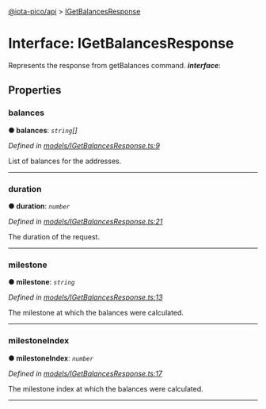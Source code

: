 [@iota-pico/api](../README.md) > [IGetBalancesResponse](../interfaces/igetbalancesresponse.md)



# Interface: IGetBalancesResponse


Represents the response from getBalances command.
*__interface__*: 



## Properties
<a id="balances"></a>

###  balances

**●  balances**:  *`string`[]* 

*Defined in [models/IGetBalancesResponse.ts:9](https://github.com/iotaeco/iota-pico-api/blob/bea785e/src/models/IGetBalancesResponse.ts#L9)*



List of balances for the addresses.




___

<a id="duration"></a>

###  duration

**●  duration**:  *`number`* 

*Defined in [models/IGetBalancesResponse.ts:21](https://github.com/iotaeco/iota-pico-api/blob/bea785e/src/models/IGetBalancesResponse.ts#L21)*



The duration of the request.




___

<a id="milestone"></a>

###  milestone

**●  milestone**:  *`string`* 

*Defined in [models/IGetBalancesResponse.ts:13](https://github.com/iotaeco/iota-pico-api/blob/bea785e/src/models/IGetBalancesResponse.ts#L13)*



The milestone at which the balances were calculated.




___

<a id="milestoneindex"></a>

###  milestoneIndex

**●  milestoneIndex**:  *`number`* 

*Defined in [models/IGetBalancesResponse.ts:17](https://github.com/iotaeco/iota-pico-api/blob/bea785e/src/models/IGetBalancesResponse.ts#L17)*



The milestone index at which the balances were calculated.




___


